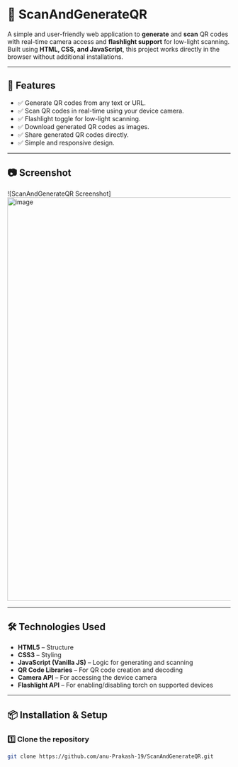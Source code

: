 # 📱 ScanAndGenerateQR

A simple and user-friendly web application to **generate** and **scan** QR codes with real-time camera access and **flashlight support** for low-light scanning.  
Built using **HTML, CSS, and JavaScript**, this project works directly in the browser without additional installations.

---

## 🚀 Features
- ✅ Generate QR codes from any text or URL.
- ✅ Scan QR codes in real-time using your device camera.
- ✅ Flashlight toggle for low-light scanning.
- ✅ Download generated QR codes as images.
- ✅ Share generated QR codes directly.
- ✅ Simple and responsive design.

---

## 📷 Screenshot
![ScanAndGenerateQR Screenshot]<img width="1910" height="911" alt="image" src="https://github.com/user-attachments/assets/d2ba7895-5084-4a53-8b7f-696348a126d8" />


---

## 🛠 Technologies Used
- **HTML5** – Structure
- **CSS3** – Styling
- **JavaScript (Vanilla JS)** – Logic for generating and scanning
- **QR Code Libraries** – For QR code creation and decoding
- **Camera API** – For accessing the device camera
- **Flashlight API** – For enabling/disabling torch on supported devices

---

## 📦 Installation & Setup

### 1️⃣ Clone the repository
```bash
git clone https://github.com/anu-Prakash-19/ScanAndGenerateQR.git
